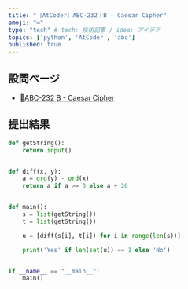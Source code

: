 ```yaml
---
title: "［AtCoder］ABC-232｜B - Caesar Cipher"
emoji: "⌨️"
type: "tech" # tech: 技術記事 / idea: アイデア
topics: ['python', 'AtCoder', 'abc']
published: true
---
```


## 設問ページ

- 🔗[ABC-232 B - Caesar Cipher](https://atcoder.jp/contests/abc232/tasks/abc232_b)

## 提出結果

```python
def getString():
    return input()


def diff(x, y):
    a = ord(y) - ord(x)
    return a if a >= 0 else a + 26


def main():
    s = list(getString())
    t = list(getString())

    u = [diff(s[i], t[i]) for i in range(len(s))]

    print('Yes' if len(set(u)) == 1 else 'No')


if __name__ == "__main__":
    main()
```

